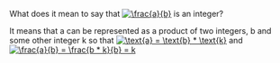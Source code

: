 What does it mean to say that <a href="https://www.codecogs.com/eqnedit.php?latex=\frac{a}{b}" target="_blank"><img src="https://latex.codecogs.com/gif.latex?\frac{a}{b}" title="\frac{a}{b}" /></a> is an integer? 

It means that a can be represented as a product of two integers, b and some other integer k so that <a href="https://www.codecogs.com/eqnedit.php?latex=\text{a}&space;=&space;\text{b}&space;*&space;\text{k}" target="_blank"><img src="https://latex.codecogs.com/gif.latex?\text{a}&space;=&space;\text{b}&space;*&space;\text{k}" title="\text{a} = \text{b} * \text{k}" /></a> and <a href="https://www.codecogs.com/eqnedit.php?latex=\frac{a}{b}&space;=&space;\frac{b&space;*&space;k}{b}&space;=&space;k" target="_blank"><img src="https://latex.codecogs.com/gif.latex?\frac{a}{b}&space;=&space;\frac{b&space;*&space;k}{b}&space;=&space;k" title="\frac{a}{b} = \frac{b * k}{b} = k" /></a>

